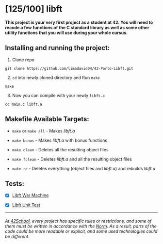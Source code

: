 # [125/100] libft


__This project is your very first project as a student at 42. You will need to recode a few functions of the C standard library as well as some other utility functions that you will use during your whole cursus.__    



##  Installing and running the project:
1. Clone repo

```
git clone https://github.com/limadavid04/42-Porto-Libft.git
```
2. `cd` into newly cloned directory and Run `make`
```
make
```

3. Now you can compile with your newly `libft.a`

```
cc main.c libft.a
```


##  Makefile Available Targets:
- `make` or `make all` - Makes _libft.a_

- `make bonus` - Makes _libft.a_ with bonus functions

- `make clean` - Deletes all the resulting object files

- `make fclean` - Deletes _libft.a_ and all the resulting object files

- `make re` - Deletes everything (object files and _libft.a_) and rebuilds _libft.a_

  

## Tests:

- [x] [Libft War Machine](https://github.com/y3ll0w42/libft-war-machine)

- [x] [Libft Unit Test](https://github.com/alelievr/libft-unit-test)

  
___
###### At  [42School](https://en.wikipedia.org/wiki/42_(school)), every project has specific rules or restrictions, and some of them must be written in accordance with the [Norm](https://github.com/42School/norminette). As a result, parts of the code could be more readable or explicit, and some used technologies could be different.

